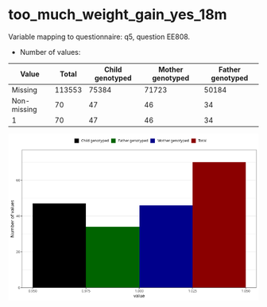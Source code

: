 # too_much_weight_gain_yes_18m
Variable mapping to questionnaire: q5, question EE808.
- Number of values:

| Value | Total | Child genotyped | Mother genotyped | Father genotyped |
| ----- | ----- | --------------- | ---------------- | ---------------- |
| Missing | 113553 | 75384 | 71723 | 50184 |
| Non-missing | 70 | 47 | 46 | 34 |
| 1 | 70 | 47 | 46 | 34 |



![](too_much_weight_gain_yes_18m_n.png)



